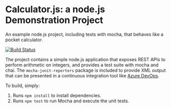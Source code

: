Calculator.js: a node.js Demonstration Project
==============================================
An example node.js project, including tests with mocha, that behaves like
a pocket calculator.

[![Build Status](https://beardmanorg.visualstudio.com/Integrating%20External%20Source%20Control%20with%20Azure%20Pipelines/_apis/build/status/mykolaichuk.calculator?branchName=master)](https://beardmanorg.visualstudio.com/Integrating%20External%20Source%20Control%20with%20Azure%20Pipelines/_build/latest?definitionId=7&branchName=master)

The project contains a simple node.js application that exposes REST APIs
to perform arithmetic on integers, and provides a test suite with mocha
and chai.  The `mocha-junit-reporters` package is included to provide XML
output that can be presented in a continuous integration tool like
[Azure DevOps](https://azure.com/devops).

To build, simply:

1. Runs `npm install` to install dependencies.
2. Runs `npm test` to run Mocha and execute the unit tests.


